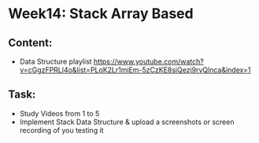 # Week14: Stack Array Based 
## Content:
- Data Structure playlist
https://www.youtube.com/watch?v=cGgzFPRLl4o&list=PLoK2Lr1miEm-5zCzKE8siQezj9rvQlnca&index=1

## Task:
- Study Videos from 1 to 5
- Implement Stack Data Structure & upload a screenshots or screen recording of you testing it